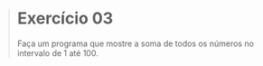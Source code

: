 > # Exercício 03
> 
> Faça um programa que mostre a soma de todos os números no intervalo de 1 até 100. 